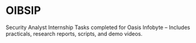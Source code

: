 # OIBSIP
Security Analyst Internship Tasks completed for Oasis Infobyte – Includes practicals, research reports, scripts, and demo videos.

